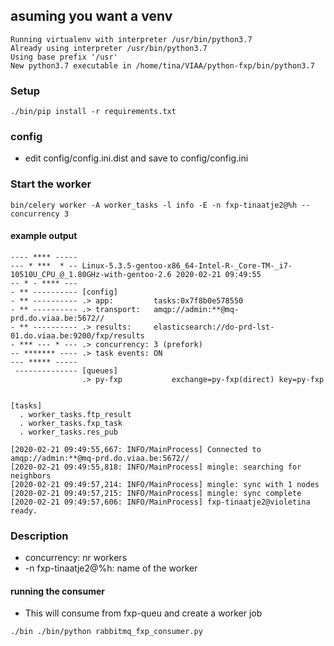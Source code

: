 ## asuming you want a venv
```$ virtualenv -p /usr/bin/python3.7 .
Running virtualenv with interpreter /usr/bin/python3.7
Already using interpreter /usr/bin/python3.7
Using base prefix '/usr'
New python3.7 executable in /home/tina/VIAA/python-fxp/bin/python3.7
```

### Setup

```./bin/pip install -r requirements.txt```

### config 

- edit config/config.ini.dist and save to config/config.ini

### Start the worker

```bin/celery worker -A worker_tasks -l info -E -n fxp-tinaatje2@%h --concurrency 3```


#### example output

```-------------- fxp-tinaatje2@violetina v4.3.0 (rhubarb)
---- **** ----- 
--- * ***  * -- Linux-5.3.5-gentoo-x86_64-Intel-R-_Core-TM-_i7-10510U_CPU_@_1.80GHz-with-gentoo-2.6 2020-02-21 09:49:55
-- * - **** --- 
- ** ---------- [config]
- ** ---------- .> app:         tasks:0x7f8b0e578550
- ** ---------- .> transport:   amqp://admin:**@mq-prd.do.viaa.be:5672//
- ** ---------- .> results:     elasticsearch://do-prd-lst-01.do.viaa.be:9200/fxp/results
- *** --- * --- .> concurrency: 3 (prefork)
-- ******* ---- .> task events: ON
--- ***** ----- 
 -------------- [queues]
                .> py-fxp           exchange=py-fxp(direct) key=py-fxp
                

[tasks]
  . worker_tasks.ftp_result
  . worker_tasks.fxp_task
  . worker_tasks.res_pub

[2020-02-21 09:49:55,667: INFO/MainProcess] Connected to amqp://admin:**@mq-prd.do.viaa.be:5672//
[2020-02-21 09:49:55,818: INFO/MainProcess] mingle: searching for neighbors
[2020-02-21 09:49:57,214: INFO/MainProcess] mingle: sync with 1 nodes
[2020-02-21 09:49:57,215: INFO/MainProcess] mingle: sync complete
[2020-02-21 09:49:57,606: INFO/MainProcess] fxp-tinaatje2@violetina ready.
```

### Description

- concurrency:
  nr workers
- -n fxp-tinaatje2@%h:
  name of the worker
  
  
#### running the consumer

- This will consume from fxp-queu and create a worker job

```./bin ./bin/python rabbitmq_fxp_consumer.py```

